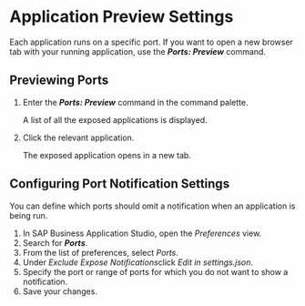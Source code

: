 <!-- loio91fc8bf6891f42ada98793b8c1c038a8 -->

# Application Preview Settings

Each application runs on a specific port. If you want to open a new browser tab with your running application, use the ***Ports: Preview*** command.



<a name="loio91fc8bf6891f42ada98793b8c1c038a8__section_fjk_5lk_f4b"/>

## Previewing Ports

1.  Enter the ***Ports: Preview*** command in the command palette.

    A list of all the exposed applications is displayed.

2.  Click the relevant application.

    The exposed application opens in a new tab.




<a name="loio91fc8bf6891f42ada98793b8c1c038a8__section_hcn_5lk_f4b"/>

## Configuring Port Notification Settings

You can define which ports should omit a notification when an application is being run.

1.  In SAP Business Application Studio, open the *Preferences* view.
2.  Search for ***Ports***.
3.  From the list of preferences, select *Ports*.
4.  Under *Exclude Expose Notifications*click *Edit in settings.json*.
5.  Specify the port or range of ports for which you do not want to show a notification.
6.  Save your changes.


